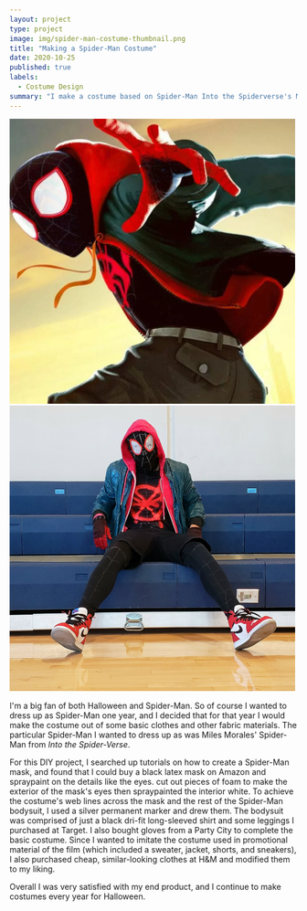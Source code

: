 ```yaml
---
layout: project
type: project
image: img/spider-man-costume-thumbnail.png
title: "Making a Spider-Man Costume"
date: 2020-10-25
published: true
labels:
  - Costume Design
summary: "I make a costume based on Spider-Man Into the Spiderverse's Miles Morales."
---
```


<div class="text-center p-4">
  <img src="../img/spider-man-costume-inspiration.png" class="img-thumbnail" >
  <img src="../img/spider-man-costume-design.png" class="img-thumbnail" >
</div>

I'm a big fan of both Halloween and Spider-Man. So of course I wanted to dress up as Spider-Man one year, and I decided that for that year I would make the costume out of some basic clothes and other fabric materials. The particular Spider-Man I wanted to dress up as was Miles Morales' Spider-Man from *Into the Spider-Verse*.

For this DIY project, I searched up tutorials on how to create a Spider-Man mask, and found that I could buy a black latex mask on Amazon and spraypaint on the details like the eyes. cut out pieces of foam to make the exterior of the mask's eyes then spraypainted the interior white. To achieve the costume's web lines across the mask and the rest of the Spider-Man bodysuit, I used a silver permanent marker and drew them. The bodysuit was comprised of just a black dri-fit long-sleeved shirt and some leggings I purchased at Target. I also bought gloves from a Party City to complete the basic costume. Since I wanted to imitate the costume used in promotional material of the film (which included a sweater, jacket, shorts, and sneakers), I also purchased cheap, similar-looking clothes at H&M and modified them to my liking.

Overall I was very satisfied with my end product, and I continue to make costumes every year for Halloween.
